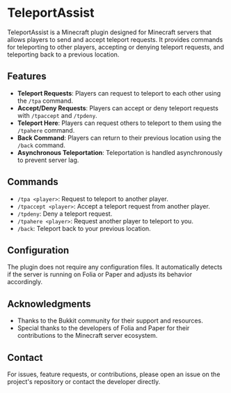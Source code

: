# TeleportAssist

TeleportAssist is a Minecraft plugin designed for Minecraft servers that allows players to send and accept teleport requests. It provides commands for teleporting to other players, accepting or denying teleport requests, and teleporting back to a previous location.

## Features

- **Teleport Requests**: Players can request to teleport to each other using the `/tpa` command.
- **Accept/Deny Requests**: Players can accept or deny teleport requests with `/tpaccept` and `/tpdeny`.
- **Teleport Here**: Players can request others to teleport to them using the `/tpahere` command.
- **Back Command**: Players can return to their previous location using the `/back` command.
- **Asynchronous Teleportation**: Teleportation is handled asynchronously to prevent server lag.

## Commands

- `/tpa <player>`: Request to teleport to another player.
- `/tpaccept <player>`: Accept a teleport request from another player.
- `/tpdeny`: Deny a teleport request.
- `/tpahere <player>`: Request another player to teleport to you.
- `/back`: Teleport back to your previous location.

## Configuration

The plugin does not require any configuration files. It automatically detects if the server is running on Folia or Paper and adjusts its behavior accordingly.

## Acknowledgments

- Thanks to the Bukkit community for their support and resources.
- Special thanks to the developers of Folia and Paper for their contributions to the Minecraft server ecosystem.

## Contact

For issues, feature requests, or contributions, please open an issue on the project's repository or contact the developer directly.
